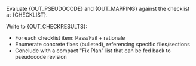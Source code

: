 Evaluate {OUT_PSEUDOCODE} and {OUT_MAPPING} against the checklist at {CHECKLIST}.

Write to {OUT_CHECKRESULTS}:
- For each checklist item: Pass/Fail + rationale
- Enumerate concrete fixes (bulleted), referencing specific files/sections
- Conclude with a compact "Fix Plan" list that can be fed back to pseudocode revision
